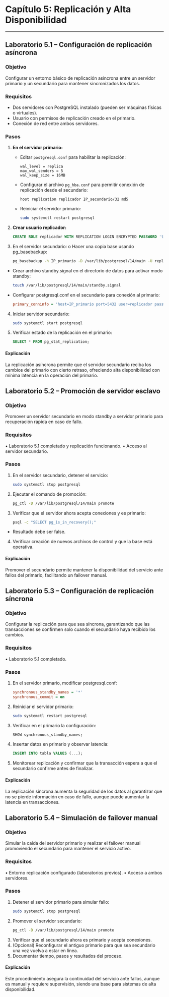 # Capítulo 5: Replicación y Alta Disponibilidad

---

## Laboratorio 5.1 – Configuración de replicación asíncrona

### Objetivo  
Configurar un entorno básico de replicación asíncrona entre un servidor primario y un secundario para mantener sincronizados los datos.

### Requisitos  
- Dos servidores con PostgreSQL instalado (pueden ser máquinas físicas o virtuales).  
- Usuario con permisos de replicación creado en el primario.  
- Conexión de red entre ambos servidores.

### Pasos

1. **En el servidor primario:**

   - Editar `postgresql.conf` para habilitar la replicación:
     ```
     wal_level = replica
     max_wal_senders = 5
     wal_keep_size = 16MB
     ```
   
   - Configurar el archivo `pg_hba.conf` para permitir conexión de replicación desde el secundario:
     ```
     host replication replicador IP_secundario/32 md5
     ```

   - Reiniciar el servidor primario:
     ```bash
     sudo systemctl restart postgresql
     ```

2. **Crear usuario replicador:**
   ```sql
   CREATE ROLE replicador WITH REPLICATION LOGIN ENCRYPTED PASSWORD 'tu_password';
3.	En el servidor secundario:
o	Hacer una copia base usando pg_basebackup:
    ```bash
    pg_basebackup -h IP_primario -D /var/lib/postgresql/14/main -U replicador -v -P --wal-method=stream
- Crear archivo standby.signal en el directorio de datos para activar modo standby:
    ```bash
    touch /var/lib/postgresql/14/main/standby.signal
- Configurar postgresql.conf en el secundario para conexión al primario:
    ```ini
    primary_conninfo = 'host=IP_primario port=5432 user=replicador password=tu_password'
4.	Iniciar servidor secundario:
    ```bash
    sudo systemctl start postgresql
5.	Verificar estado de la replicación en el primario:
    ```sql
    SELECT * FROM pg_stat_replication;
#### Explicación
La replicación asíncrona permite que el servidor secundario reciba los cambios del primario con cierto retraso, ofreciendo alta disponibilidad con mínima latencia en la operación del primario.

## Laboratorio 5.2 – Promoción de servidor esclavo
### Objetivo
Promover un servidor secundario en modo standby a servidor primario para recuperación rápida en caso de fallo.
### Requisitos
•	Laboratorio 5.1 completado y replicación funcionando.
•	Acceso al servidor secundario.
### Pasos
1.	En el servidor secundario, detener el servicio:
    ```bash
    sudo systemctl stop postgresql
2.	Ejecutar el comando de promoción:
    ```bash
    pg_ctl -D /var/lib/postgresql/14/main promote
3.	Verificar que el servidor ahora acepta conexiones y es primario:
    ```bash
    psql -c "SELECT pg_is_in_recovery();"
- Resultado debe ser false.
4.	Verificar creación de nuevos archivos de control y que la base está operativa.
#### Explicación
Promover el secundario permite mantener la disponibilidad del servicio ante fallos del primario, facilitando un failover manual.

## Laboratorio 5.3 – Configuración de replicación síncrona
### Objetivo
Configurar la replicación para que sea síncrona, garantizando que las transacciones se confirmen solo cuando el secundario haya recibido los cambios.
### Requisitos
•	Laboratorio 5.1 completado.
### Pasos
1.	En el servidor primario, modificar postgresql.conf:
    ```ini
    synchronous_standby_names = '*'
    synchronous_commit = on
2.	Reiniciar el servidor primario:
    ```bash
    sudo systemctl restart postgresql
3.	Verificar en el primario la configuración:
    ```sql
    SHOW synchronous_standby_names;
4.	Insertar datos en primario y observar latencia:
    ```sql
    INSERT INTO tabla VALUES (...);
5.	Monitorear replicación y confirmar que la transacción espera a que el secundario confirme antes de finalizar.
#### Explicación
La replicación síncrona aumenta la seguridad de los datos al garantizar que no se pierde información en caso de fallo, aunque puede aumentar la latencia en transacciones.

## Laboratorio 5.4 – Simulación de failover manual
### Objetivo
Simular la caída del servidor primario y realizar el failover manual promoviendo el secundario para mantener el servicio activo.
### Requisitos
•	Entorno replicación configurado (laboratorios previos).
•	Acceso a ambos servidores.
### Pasos
1.	Detener el servidor primario para simular fallo:
    ```bash
    sudo systemctl stop postgresql
2.	Promover el servidor secundario:
    ```bash
    pg_ctl -D /var/lib/postgresql/14/main promote
3.	Verificar que el secundario ahora es primario y acepta conexiones.
4.	(Opcional) Reconfigurar el antiguo primario para que sea secundario una vez vuelva a estar en línea.
5.	Documentar tiempo, pasos y resultados del proceso.
#### Explicación
Este procedimiento asegura la continuidad del servicio ante fallos, aunque es manual y requiere supervisión, siendo una base para sistemas de alta disponibilidad.
